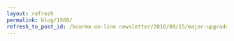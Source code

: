 ```yaml
---
layout: refresh
permalink: blog/1569/
refresh_to_post_id: /bcorma on-line newsletter/2016/08/15/major-upgrade-to-bcorma-trails-app-out
---
```


